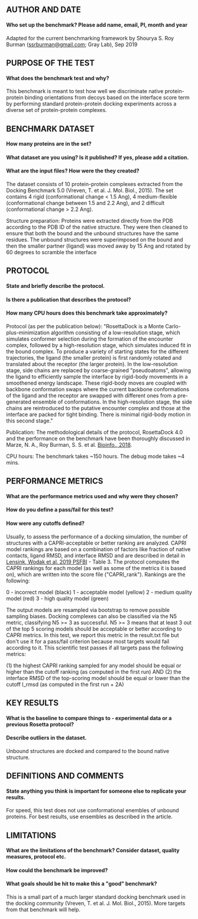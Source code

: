 ## AUTHOR AND DATE
#### Who set up the benchmark? Please add name, email, PI, month and year

Adapted for the current benchmarking framework by Shourya S. Roy Burman (ssrburman@gmail.com; Gray Lab), Sep 2019 

## PURPOSE OF THE TEST
#### What does the benchmark test and why?

This benchmark is meant to test how well we discriminate native protein-protein binding orientations from decoys based on the interface score term by performing standard protein-protein docking experiments across a diverse set of protein-protein complexes. 

## BENCHMARK DATASET
#### How many proteins are in the set?
#### What dataset are you using? Is it published? If yes, please add a citation.
#### What are the input files? How were the they created?

The dataset consists of 10 protein-protein complexes extracted from the Docking Benchmark 5.0 (Vreven, T. et al. J. Mol. Biol., 2015). The set contains 4 rigid (conformational change < 1.5 Ang), 4 medium-flexible (conformational change between 1.5 and 2.2 Ang), and 2 difficult (conformational change > 2.2 Ang).

Structure preparation:
Proteins were extracted directly from the PDB according to the PDB ID of the native structure. They were then cleaned to ensure that both the bound and the unbound structures have the same residues. The unbound structures were superimposed on the bound and then the smaller partner (ligand) was moved away by 15 Ang and rotated by 60 degrees to scramble the interface

## PROTOCOL
#### State and briefly describe the protocol.
#### Is there a publication that describes the protocol?
#### How many CPU hours does this benchmark take approximately?

Protocol (as per the publication below): "RosettaDock is a Monte Carlo-plus-minimization algorithm consisting of a low-resolution stage, which simulates conformer selection during the formation of the encounter complex, followed by a high-resolution stage, which simulates induced fit in the bound complex. To produce a variety of starting states for the different trajectories, the ligand (the smaller protein) is first randomly rotated and translated about the receptor (the larger protein). In the low-resolution stage, side chains are replaced by coarse-grained "pseudoatoms", allowing the ligand to efficiently sample the interface by rigid-body movements in a smoothened energy landscape. These rigid-body moves are coupled with backbone conformation swaps where the current backbone conformations of the ligand and the receptor are swapped with different ones from a pre-generated ensemble of conformations. In the high-resolution stage, the side chains are reintroduced to the putative encounter complex and those at the interface are packed for tight binding. There is minimal rigid-body motion in this second stage."

Publication:
The methodological details of the protocol, RosettaDock 4.0 and the performance on the benchmark have been thoroughly discussed in Marze, N. A., Roy Burman, S. S. et al. <a href="https://doi.org/10.1093/bioinformatics/bty355">Bioinfo., 2018</a>. 

CPU hours:
The benchmark takes ~150 hours. The debug mode takes ~4 mins.

## PERFORMANCE METRICS
#### What are the performance metrics used and why were they chosen?
#### How do you define a pass/fail for this test?
#### How were any cutoffs defined?

Usually, to assess the performance of a docking simulation, the number of structures with a CAPRI-acceptable or better ranking are analyzed. CAPRI model rankings are based on a combination of factors like fraction of native contacts, ligand RMSD, and interface RMSD and are described in detail in <a href="https://onlinelibrary.wiley.com/doi/abs/10.1002/prot.25870"> Lensink, Wodak et al. 2019 PSFBI</a> - Table 3. The protocol computes the CAPRI rankings for each model (as well as some of the metrics it is based on), which are written into the score file ("CAPRI_rank"). Rankings are the following:

0 - incorrect model (black)
1 - acceptable model (yellow)
2 - medium quality model (red)
3 - high quality model (green)

The output models are resampled via bootstrap to remove possible sampling biases. Docking complexes can also be classified via the N5 metric, classifying N5 >= 3 as successful. N5 >= 3 means that at least 3 out of the top 5 scoring models should be acceptable or better according to CAPRI metrics. In this test, we report this metric in the result.txt file but don't use it for a pass/fail criterion because most targets would fail according to it. This scientific test passes if all targets pass the following metrics:

(1) the highest CAPRI ranking sampled for any model should be equal or higher than the cutoff ranking (as computed in the first run) AND
(2) the interface RMSD of the top-scoring model should be equal or lower than the cutoff I_rmsd (as computed in the first run + 2A)


## KEY RESULTS
#### What is the baseline to compare things to - experimental data or a previous Rosetta protocol?
#### Describe outliers in the dataset. 

Unbound structures are docked and compared to the bound native structure.

## DEFINITIONS AND COMMENTS
#### State anything you think is important for someone else to replicate your results. 

For speed, this test does not use conformational enembles of unbound proteins. For best results, use ensembles as described in the article.

## LIMITATIONS
#### What are the limitations of the benchmark? Consider dataset, quality measures, protocol etc. 
#### How could the benchmark be improved?
#### What goals should be hit to make this a "good" benchmark?

This is a small part of a much larger standard docking benchmark used in the docking community (Vreven, T. et al. J. Mol. Biol., 2015). More targets from that benchmark will help.
